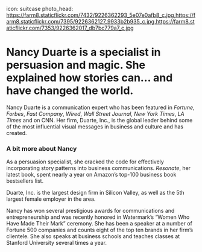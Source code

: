icon: suitcase
photo_head: https://farm8.staticflickr.com/7432/9226362293_5e07e0afb8_c.jpg,https://farm8.staticflickr.com/7395/9226362127_9933b2b935_c.jpg,https://farm8.staticflickr.com/7353/9226362017_db7bc779a7_c.jpg

# Nancy Duarte is a specialist in persuasion and magic. She explained how stories can… and have changed the world. 

<div class="zig-zags_blue"></div>

Nancy Duarte is a communication expert who has been featured in *Fortune*, *Forbes*, *Fast Company*, *Wired*, *Wall Street Journal*, *New York Times*, *LA Times* and on CNN. Her firm, Duarte, Inc., is the global leader behind some of the most influential visual messages in business and culture and has created.

<div class="line-canvas"></div>

### A bit more about Nancy

As a persuasion specialist, she cracked the code for effectively incorporating story patterns into business communications. *Resonate*, her latest book, spent nearly a year on Amazon’s top-100 business book bestsellers list.

Duarte, Inc. is the largest design firm in Silicon Valley, as well as the 5th largest female employer in the area.

Nancy has won several prestigious awards for communications and entrepreneurship and was recently honored in Watermark’s “Women Who Have Made Their Mark” ceremony. She has been a speaker at a number of Fortune 500 companies and counts eight of the top ten brands in her firm’s clientele. She also speaks at business schools and teaches classes at Stanford University several times a year.

